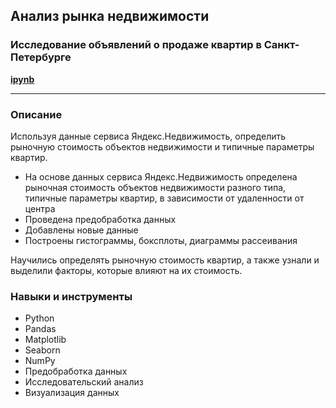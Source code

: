 ## Анализ рынка недвижимости
### Исследование объявлений о продаже квартир в Санкт-Петербурге
<b><a href = "https://github.com/Dereglazovs/yandex-praktikum/blob/main/Project_1/1.%20%D0%9F%D1%80%D0%BE%D0%B5%D0%BA%D1%82%20-%20%D0%9E%20%D0%BF%D1%80%D0%BE%D0%B4%D0%B0%D0%B6%D0%B5%20%D0%BA%D0%B2%D0%B0%D1%80%D1%82%D0%B8%D1%80%20%D0%B2%20%D0%A1%D0%9F%D0%B1.ipynb">
ipynb
</a></b>
___
### Описание
Используя данные сервиса Яндекс.Недвижимость, определить рыночную стоимость объектов недвижимости и типичные параметры квартир.
- На основе данных сервиса Яндекс.Недвижимость определена рыночная стоимость объектов недвижимости разного типа, типичные параметры квартир, в зависимости от удаленности от центра
- Проведена предобработка данных
- Добавлены новые данные
- Построены гистограммы, боксплоты, диаграммы рассеивания

Научились определять рыночную стоимость квартир, а также узнали и выделили факторы, которые влияют на их стоимость.
### Навыки и инструменты
* Python
* Pandas
* Matplotlib
* Seaborn
* NumPy
* Предобработка данных
* Исследовательский анализ
* Визуализация данных
